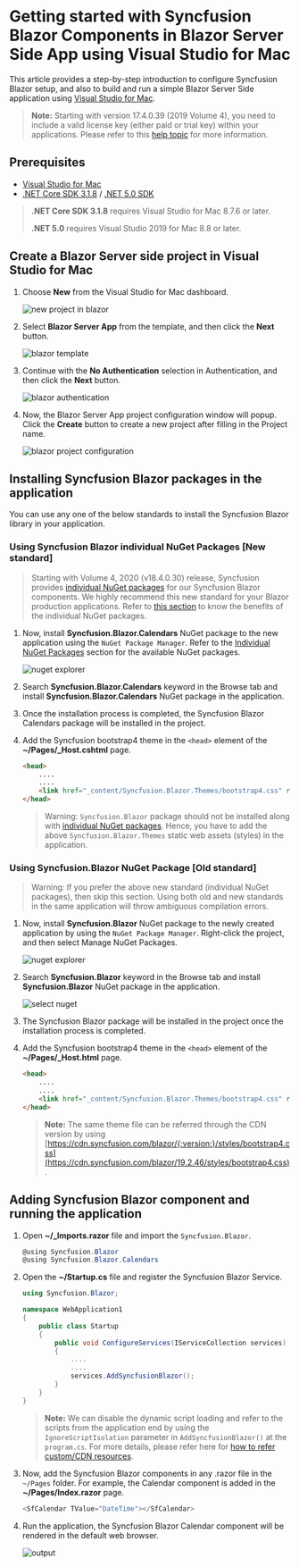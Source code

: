 <!-- markdownlint-disable MD024 -->

# Getting started with Syncfusion Blazor Components in Blazor Server Side App using Visual Studio for Mac

This article provides a step-by-step introduction to configure Syncfusion Blazor setup, and also to build and run a simple Blazor Server Side application using [Visual Studio for Mac](https://visualstudio.microsoft.com/vs/mac/).

> **Note:** Starting with version 17.4.0.39 (2019 Volume 4), you need to include a valid license key (either paid or trial key) within your applications. Please refer to this [help topic](https://help.syncfusion.com/common/essential-studio/licensing/license-key#blazor) for more information.

## Prerequisites

* [Visual Studio for Mac](https://visualstudio.microsoft.com/vs/mac/)
* [.NET Core SDK 3.1.8](https://dotnet.microsoft.com/download/dotnet/3.1) / [.NET 5.0 SDK](https://dotnet.microsoft.com/download/dotnet/5.0)

>**.NET Core SDK 3.1.8** requires Visual Studio for Mac 8.7.6 or later.
>
> **.NET 5.0** requires Visual Studio 2019 for Mac 8.8 or later.

## Create a Blazor Server side project in Visual Studio for Mac

1. Choose **New** from the Visual Studio for Mac dashboard.

    ![new project in blazor](images/mac-new-project.png)

2. Select **Blazor Server App** from the template, and then click the **Next** button.

    ![blazor template](images/mac-server-template.png)

3. Continue with the **No Authentication** selection in Authentication, and then click the **Next** button.

    ![blazor authentication](images/mac-server-authentication.png)

4. Now, the Blazor Server App project configuration window will popup. Click the **Create** button to create a new project after filling in the Project name.

    ![blazor project configuration](images/mac-server-project-config.png)

## Installing Syncfusion Blazor packages in the application

You can use any one of the below standards to install the Syncfusion Blazor library in your application.

### Using Syncfusion Blazor individual NuGet Packages [New standard]

> Starting with Volume 4, 2020 (v18.4.0.30) release, Syncfusion provides [individual NuGet packages](https://blazor.syncfusion.com/documentation/nuget-packages/) for our Syncfusion Blazor components. We highly recommend this new standard for your Blazor production applications. Refer to [this section](https://blazor.syncfusion.com/documentation/nuget-packages/#benefits-of-using-individual-nuget-packages) to know the benefits of the individual NuGet packages.

1. Now, install **Syncfusion.Blazor.Calendars** NuGet package to the new application using the `NuGet Package Manager`. Refer to the [Individual NuGet Packages](https://blazor.syncfusion.com/documentation/nuget-packages/) section for the available NuGet packages.

    ![nuget explorer](images/mac-server-nuget-explorer.png)

2. Search **Syncfusion.Blazor.Calendars** keyword in the Browse tab and install **Syncfusion.Blazor.Calendars** NuGet package in the application.

3. Once the installation process is completed, the Syncfusion Blazor Calendars package will be installed in the project.

4. Add the Syncfusion bootstrap4 theme in the `<head>` element of the **~/Pages/_Host.cshtml** page.

    ```html
    <head>
        ....
        ....
        <link href="_content/Syncfusion.Blazor.Themes/bootstrap4.css" rel="stylesheet" />
    </head>
    ```

    > Warning: `Syncfusion.Blazor` package should not be installed along with [individual NuGet packages](https://blazor.syncfusion.com/documentation/nuget-packages/). Hence, you have to add the above `Syncfusion.Blazor.Themes` static web assets (styles) in the application.

### Using Syncfusion.Blazor NuGet Package [Old standard]

> Warning: If you prefer the above new standard (individual NuGet packages), then skip this section. Using both old and new standards in the same application will throw ambiguous compilation errors.

1. Now, install **Syncfusion.Blazor** NuGet package to the newly created application by using the `NuGet Package Manager`. Right-click the project, and then select Manage NuGet Packages.

    ![nuget explorer](images/mac-server-nuget-explorer.png)

2. Search **Syncfusion.Blazor** keyword in the Browse tab and install **Syncfusion.Blazor** NuGet package in the application.

    ![select nuget](images/mac-server-sync-pack.png)

3. The Syncfusion Blazor package will be installed in the project once the installation process is completed.

4. Add the Syncfusion bootstrap4 theme in the `<head>` element of the **~/Pages/_Host.html** page.

    ```html
    <head>
        ....
        ....
        <link href="_content/Syncfusion.Blazor.Themes/bootstrap4.css" rel="stylesheet" />
    </head>
    ```

    > **Note:** The same theme file can be referred through the CDN version by using [https://cdn.syncfusion.com/blazor/{:version:}/styles/bootstrap4.css](https://cdn.syncfusion.com/blazor/19.2.46/styles/bootstrap4.css).

## Adding Syncfusion Blazor component and running the application

1. Open **~/_Imports.razor** file and import the `Syncfusion.Blazor`.

    ```csharp
    @using Syncfusion.Blazor
    @using Syncfusion.Blazor.Calendars
    ```

2. Open the **~/Startup.cs** file and register the Syncfusion Blazor Service.

    ```csharp
    using Syncfusion.Blazor;

    namespace WebApplication1
    {
        public class Startup
        {
            public void ConfigureServices(IServiceCollection services)
            {
                ....
                ....
                services.AddSyncfusionBlazor();
            }
        }
    }
    ```

    > **Note:** We can disable the dynamic script loading and refer to the scripts from the application end by using the `IgnoreScriptIsolation` parameter in `AddSyncfusionBlazor()` at the `program.cs`. For more details, please refer here for [how to refer custom/CDN resources](../common/custom-resource-generator/#how-to-use-custom-resources-in-the-blazor-application).

3. Now, add the Syncfusion Blazor components in any .razor file in the `~/Pages` folder. For example, the Calendar component is added in the **~/Pages/Index.razor** page.

    ```csharp
    <SfCalendar TValue="DateTime"></SfCalendar>
    ```

4. Run the application, the Syncfusion Blazor Calendar component will be rendered in the default web browser.

    ![output](images/mac-output.png)
